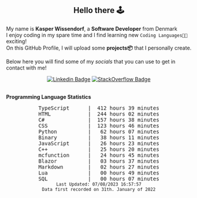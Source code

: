 ## <p align="center">Hello there 🕹️</p>

My name is **Kasper Wissendorf**, a **Software Developer** from Denmark<br/>
I enjoy coding in my spare time and I find learning new `Coding Languages👨‍💻` exciting!<br/>
On this GitHub Profile, I will upload some **projects📦** that I personally create.

Below here you will find some of my *socials* that you can use to get in contact with me! 

<div align="center">
  
[![Linkedin Badge](https://img.shields.io/badge/-LinkedIn-blue?style=flat-square&logo=Linkedin&logoColor=white)](https://www.linkedin.com/in/kasper-wissendorf-7279011b6/)
[![StackOverflow Badge](https://img.shields.io/badge/-Stack%20Overflow-FE7A16?style=flat-square&logo=Stack-Overflow&logoColor=white)](https://stackoverflow.com/users/18100435/kasper-wissendorf)
</div>

<br>
<strong>Programming Language Statistics</strong>
<br>
<div align="center">
<pre>
TypeScript      |  412 hours 39 minutes
HTML            |  244 hours 02 minutes
C#              |  157 hours 38 minutes
CSS             |  123 hours 46 minutes
Python          |   62 hours 07 minutes
Binary          |   38 hours 11 minutes
JavaScript      |   26 hours 23 minutes
C++             |   25 hours 20 minutes
mcfunction      |   24 hours 45 minutes
Blazor          |   03 hours 37 minutes
Markdown        |   02 hours 27 minutes
Lua             |   00 hours 49 minutes
SQL             |   00 hours 07 minutes
<sub>Last Updated: 07/08/2023 16:57:57</sub>
<sub>Data first recorded on 31th. January of 2022</sub>
</pre>
</div>

